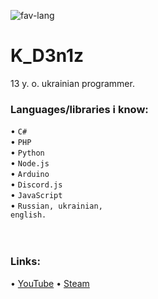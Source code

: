 ![fav-lang](https://img.shields.io/badge/favourite%20language-C%23-blueviolet)
# K_D3n1z
13 y. o. ukrainian programmer.
### Languages/libraries i know:
• <code>C#</code><br>
• <code>PHP</code><br>
• <code>Python</code><br>
• <code>Node.js</code><br>
• <code>Arduino</code><br>
• <code>Discord.js</code><br>
• <code>JavaScript</code><br>
• <code>Russian, ukrainian, english.</code><br>
<br><br>
### Links:
• [YouTube](https://www.youtube.com/channel/UCh76y2A6qXFUUTF69xMluPg)
• [Steam](https://steamcommunity.com/id/k_d3n1z/)
